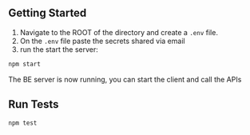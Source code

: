 ## Getting Started

1. Navigate to the ROOT of the directory and create a `.env` file.
2. On the `.env` file paste the secrets shared via email
3. run the start the server:

```bash
npm start
```

The BE server is now running, you can start the client and call the APIs


## Run Tests

```bash
npm test
```
